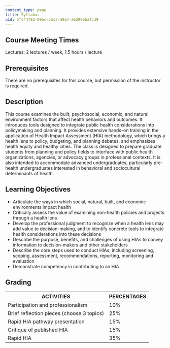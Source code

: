 ```yaml
---
content_type: page
title: Syllabus
uid: 5fc44782-09ac-55c3-a9a7-ae299abafc39
---
```


Course Meeting Times
--------------------

Lectures: 2 lectures / week, 1.5 hours / lecture

Prerequisites
-------------

There are no prerequisites for this course, but permission of the instructor is required.

Description
-----------

This course examines the built, psychosocial, economic, and natural environment factors that affect health behaviors and outcomes. It introduces tools designed to integrate public health considerations into policymaking and planning. It provides extensive hands-on training in the application of Health Impact Assessment (HIA) methodology, which brings a health lens to policy, budgeting, and planning debates, and emphasizes health equity and healthy cities. The class is designed to prepare graduate students from planning and policy fields to interface with public health organizations, agencies, or advocacy groups in professional contexts. It is also intended to accommodate advanced undergraduates, particularly pre-health undergraduates interested in behavioral and sociocultural determinants of health.

Learning Objectives
-------------------

*   Articulate the ways in which social, natural, built, and economic environments impact health
*   Critically assess the value of examining non-health policies and projects through a health lens
*   Develop the professional judgment to recognize when a health lens may add value to decision-making, and to identify concrete tools to integrate health considerations into these decisions
*   Describe the purpose, benefits, and challenges of using HIAs to convey information to decision-makers and other stakeholders
*   Describe the core steps used to conduct HIAs, including screening, scoping, assessment, recommendations, reporting, monitoring and evaluation
*   Demonstrate competency in contributing to an HIA

Grading
-------

| ACTIVITIES | PERCENTAGES |
| --- | --- |
| Participation and professionalism | 10% |
| Brief reflection pieces (choose 3 topics) | 25% |
| Rapid HIA pathway presentation | 15% |
| Critique of published HIA | 15% |
| Rapid HIA | 35%